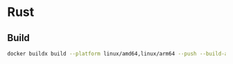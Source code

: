 # Rust

## Build

```sh
docker buildx build --platform linux/amd64,linux/arm64 --push --build-arg http_proxy=http://host.docker.internal:3142 -t mikoto2000/rust:latest .
```

